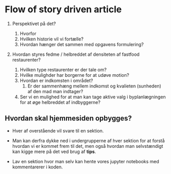 # Flow of story driven article 

1. Perspektivet på det?
   1. Hvorfor
   2. Hvilken historie vil vi fortælle? 
   3. Hvordan hænger det sammen med opgavens formulering? 

2. Hvordan styres fedme / helbreddet af densiteten af fastfood restaurenter?
   1. Hvilken type restaurenter er der tale om? 
   2. Hvilke mulighder har borgerne for at udøve motion?
   3. Hvordan er indkomsten i området? 
      1. Er der sammenhæng mellem indkomst og kvalieten (sunheden) af den mad man indtager? 
   4. Ser vi en mulighed for at man kan tage aktive valg i byplanlægningen for at øge helbreddet af indbyggerne? 


## Hvordan skal hjemmesiden opbygges? 
* Hver af overstående vil svare til en sektion. 
* Man kan derfra dykke ned i undergrupperne af hver sektion for at forstå hvordan vi er kommet frem til det, men også hvordan man selvstændigt kan kigge mere på det ved brug af **tips**. 


* Lav en sektion hvor man selv kan hente vores jupyter notebooks med kommentarerer i koden. 